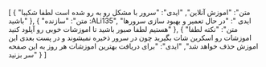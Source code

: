 [
  {
    "متن": "اموزش آنلاین",
    "ایدی": "سرور با مشکل رو به رو شده است لطفا شکیبا باشید"
  },
  {
    "متن": "سازنده :ALi135",
    "ایدی ": "در حال تعمیر و بهبود سازی سرورها هستیم لطفا صبور باشید تا اموزشات خوبی رو آپلود کنید"
  },
  {
    "متن": "نکته لطفا اموزشات رو اسکرین شات بگیرید چون در سرور ذخیره نمیشوند و در پست بعدی این اموزش حذف خواهد شد",
    "ایدی": "برای دریافت بهترین اموزشات هر روز به این صفحه سر بزنید"
  }
]
